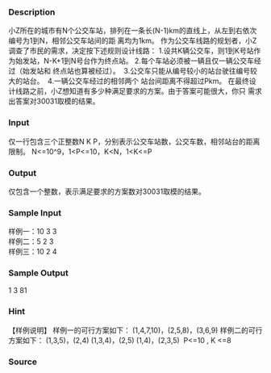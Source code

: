 
### Description
小Z所在的城市有N个公交车站，排列在一条长(N-1)km的直线上，从左到右依次编号为1到N，相邻公交车站间的距
离均为1km。 作为公交车线路的规划者，小Z调查了市民的需求，决定按下述规则设计线路：
1.设共K辆公交车，则1到K号站作为始发站，N-K+1到N号台作为终点站。
2.每个车站必须被一辆且仅一辆公交车经过（始发站和
终点站也算被经过）。 
3.公交车只能从编号较小的站台驶往编号较大的站台。 
4.一辆公交车经过的相邻两个
站台间距离不得超过Pkm。 在最终设计线路之前，小Z想知道有多少种满足要求的方案。由于答案可能很大，你只
需求出答案对30031取模的结果。
### Input
仅一行包含三个正整数N K P，分别表示公交车站数，公交车数，相邻站台的距离限制。
N<=10^9，1<P<=10，K<N，1<K<=P
### Output
仅包含一个整数，表示满足要求的方案数对30031取模的结果。
### Sample Input
样例一：10 3 3				   
样例二：5 2 3				   
样例三：10 2 4
### Sample Output
1
3
81
### Hint
【样例说明】
样例一的可行方案如下： (1,4,7,10)，(2,5,8)，(3,6,9)
样例二的可行方案如下： (1,3,5)，(2,4) (1,3,4)，(2,5) (1,4)，(2,3,5) 
P<=10 , K <=8
### Source
